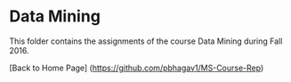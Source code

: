 # Data Mining
This folder contains the assignments of the course Data Mining during Fall 2016.

[Back to Home Page] (https://github.com/pbhagav1/MS-Course-Rep)